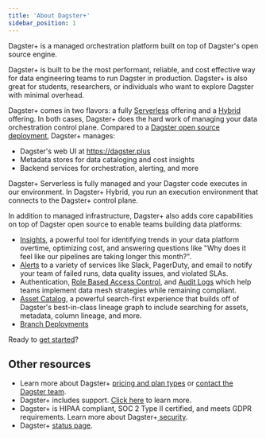 ```yaml
---
title: 'About Dagster+'
sidebar_position: 1
---
```


Dagster+ is a managed orchestration platform built on top of Dagster's open source engine.

Dagster+ is built to be the most performant, reliable, and cost effective way for data engineering teams to run Dagster in production. Dagster+ is also great for students, researchers, or individuals who want to explore Dagster with minimal overhead.

Dagster+ comes in two flavors: a fully [Serverless](https://docs.dagster.io/dagster-plus/deployment/deployment-types/serverless) offering and a [Hybrid](https://docs.dagster.io/dagster-plus/deployment/deployment-types/hybrid) offering. In both cases, Dagster+ does the hard work of managing your data orchestration control plane. Compared to a [Dagster open source deployment](https://docs.dagster.ioguides/deploy), Dagster+ manages:

- Dagster's web UI at https://dagster.plus
- Metadata stores for data cataloging and cost insights
- Backend services for orchestration, alerting, and more

Dagster+ Serverless is fully managed and your Dagster code executes in our environment. In Dagster+ Hybrid, you run an execution environment that connects to the Dagster+ control plane.

In addition to managed infrastructure, Dagster+ also adds core capabilities on top of Dagster open source to enable teams building data platforms:

- [Insights](https://docs.dagster.io/dagster-plus/features/insights), a powerful tool for identifying trends in your data platform overtime, optimizing cost, and answering questions like "Why does it feel like our pipelines are taking longer this month?".
- [Alerts](https://docs.dagster.io/dagster-plus/features/alerts) to a variety of services like Slack, PagerDuty, and email to notify your team of failed runs, data quality issues, and violated SLAs.
- Authentication, [Role Based Access Control](https://docs.dagster.io/dagster-plus/features/authentication-and-access-control/rbac), and [Audit Logs](https://docs.dagster.io/dagster-plus/features/authentication-and-access-control/rbac/audit-logs) which help teams implement data mesh strategies while remaining compliant.
- [Asset Catalog](https://docs.dagster.io/dagster-plus/features/asset-catalog/), a powerful search-first experience that builds off of Dagster's best-in-class lineage graph to include searching for assets, metadata, column lineage, and more.
- [Branch Deployments](https://docs.dagster.io/dagster-plus/features/ci-cd/branch-deployments/index.md)

Ready to [get started](https://docs.dagster.io/dagster-plus/getting-started)?

## Other resources

- Learn more about Dagster+ [pricing and plan types](https://dagster.io/pricing) or [contact the Dagster team](https://dagster.io/contact).
- Dagster+ includes support. [Click here](https://dagster.io/support) to learn more.
- Dagster+ is HIPAA compliant, SOC 2 Type II certified, and meets GDPR requirements. Learn more about Dagster+[ security](https://dagster.io/security).
- Dagster+ [status page](https://dagstercloud.statuspage.io/).
